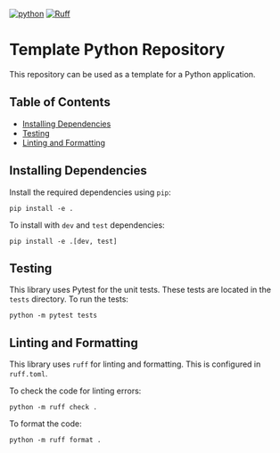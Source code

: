 [![python](https://img.shields.io/badge/Python-3.12-3776AB.svg?style=flat&logo=python&logoColor=ffd343)](https://docs.python.org/3.12/)
[![Ruff](https://img.shields.io/endpoint?url=https://raw.githubusercontent.com/astral-sh/ruff/main/assets/badge/v2.json)](https://github.com/astral-sh/ruff)
<!-- omit from toc -->
# Template Python Repository
This repository can be used as a template for a Python application.

<!-- omit from toc -->
## Table of Contents
- [Installing Dependencies](#installing-dependencies)
- [Testing](#testing)
- [Linting and Formatting](#linting-and-formatting)

## Installing Dependencies
Install the required dependencies using `pip`:

    pip install -e .

To install with `dev` and `test` dependencies:

    pip install -e .[dev, test]

## Testing
This library uses Pytest for the unit tests.
These tests are located in the `tests` directory.
To run the tests:

    python -m pytest tests

## Linting and Formatting
This library uses `ruff` for linting and formatting.
This is configured in `ruff.toml`.

To check the code for linting errors:

    python -m ruff check .

To format the code:

    python -m ruff format .
